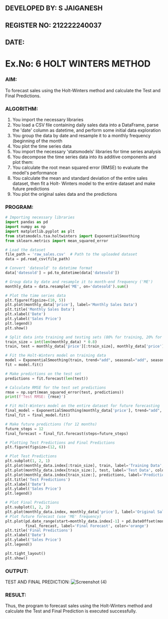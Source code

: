 ## DEVELOPED BY: S JAIGANESH
## REGISTER NO: 212222240037
## DATE:


# Ex.No: 6               HOLT WINTERS METHOD

### AIM:
To forecast sales using the Holt-Winters method and calculate the Test and Final Predictions.

### ALGORITHM:
1. You import the necessary libraries
2. You load a CSV file containing daily sales data into a DataFrame, parse the 'date' column as
datetime, and perform some initial data exploration
3. You group the data by date and resample it to a monthly frequency (beginning of the month
4. You plot the time series data
5. You import the necessary 'statsmodels' libraries for time series analysis
6. You decompose the time series data into its additive components and plot them:
7. You calculate the root mean squared error (RMSE) to evaluate the model's performance
8. You calculate the mean and standard deviation of the entire sales dataset, then fit a Holt-
Winters model to the entire dataset and make future predictions
9. You plot the original sales data and the predictions
### PROGRAM:


```python
# Importing necessary libraries
import pandas as pd
import numpy as np
import matplotlib.pyplot as plt
from statsmodels.tsa.holtwinters import ExponentialSmoothing
from sklearn.metrics import mean_squared_error

# Load the dataset
file_path = 'raw_sales.csv'  # Path to the uploaded dataset
data = pd.read_csv(file_path)

# Convert 'datesold' to datetime format
data['datesold'] = pd.to_datetime(data['datesold'])

# Group data by date and resample it to month-end frequency ('ME')
monthly_data = data.resample('ME', on='datesold').sum()

# Plot the time series data
plt.figure(figsize=(10, 5))
plt.plot(monthly_data['price'], label='Monthly Sales Data')
plt.title('Monthly Sales Data')
plt.xlabel('Date')
plt.ylabel('Sales Price')
plt.legend()
plt.show()

# Split data into training and testing sets (80% for training, 20% for testing)
train_size = int(len(monthly_data) * 0.8)
train, test = monthly_data['price'][:train_size], monthly_data['price'][train_size:]

# Fit the Holt-Winters model on training data
model = ExponentialSmoothing(train, trend="add", seasonal="add", seasonal_periods=12)
fit = model.fit()

# Make predictions on the test set
predictions = fit.forecast(len(test))

# Calculate RMSE for the test set predictions
rmse = np.sqrt(mean_squared_error(test, predictions))
print(f'Test RMSE: {rmse}')

# Fit Holt-Winters model on the entire dataset for future forecasting
final_model = ExponentialSmoothing(monthly_data['price'], trend="add", seasonal="add", seasonal_periods=12)
final_fit = final_model.fit()

# Make future predictions (for 12 months)
future_steps = 12
final_forecast = final_fit.forecast(steps=future_steps)

# Plotting Test Predictions and Final Predictions
plt.figure(figsize=(12, 6))

# Plot Test Predictions
plt.subplot(1, 2, 1)
plt.plot(monthly_data.index[:train_size], train, label='Training Data', color='blue')
plt.plot(monthly_data.index[train_size:], test, label='Test Data', color='green')
plt.plot(monthly_data.index[train_size:], predictions, label='Predictions', color='orange')
plt.title('Test Predictions')
plt.xlabel('Date')
plt.ylabel('Sales Price')
plt.legend()

# Plot Final Predictions
plt.subplot(1, 2, 2)
plt.plot(monthly_data.index, monthly_data['price'], label='Original Sales Data', color='blue')
# Plot future forecast (use 'ME' frequency)
plt.plot(pd.date_range(start=monthly_data.index[-1] + pd.DateOffset(months=1), periods=future_steps, freq='ME'), 
         final_forecast, label='Final Forecast', color='orange')
plt.title('Final Predictions')
plt.xlabel('Date')
plt.ylabel('Sales Price')
plt.legend()

plt.tight_layout()
plt.show()
```

### OUTPUT:

TEST AND FINAL PREDICTION:
![Screenshot (4)](https://github.com/user-attachments/assets/d308b74e-2274-4254-b55c-3f2aa0342426)




### RESULT:
Thus, the program to forecast sales using the Holt-Winters method and calculate the Test and Final Prediction is executed successfully.
